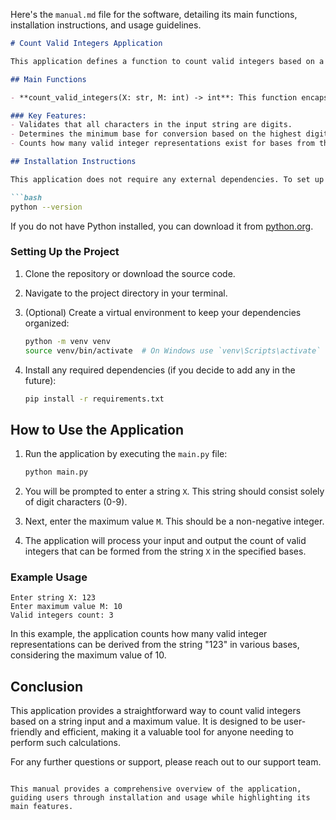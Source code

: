 Here's the `manual.md` file for the software, detailing its main functions, installation instructions, and usage guidelines.

```markdown
# Count Valid Integers Application

This application defines a function to count valid integers based on a given string representation of a number and a maximum value. It is designed to help users determine how many valid integer representations can be derived from a string in various numerical bases.

## Main Functions

- **count_valid_integers(X: str, M: int) -> int**: This function encapsulates the logic to count valid integers. It takes a string `X` and an integer `M` as inputs and returns the count of valid integers that can be formed from `X` in bases ranging from the maximum digit in `X` plus one up to `M + 1`.

### Key Features:
- Validates that all characters in the input string are digits.
- Determines the minimum base for conversion based on the highest digit in the string.
- Counts how many valid integer representations exist for bases from the minimum base up to `M + 1`.

## Installation Instructions

This application does not require any external dependencies. To set up the environment, simply ensure you have Python installed on your machine. You can check your Python installation by running:

```bash
python --version
```

If you do not have Python installed, you can download it from [python.org](https://www.python.org/downloads/).

### Setting Up the Project

1. Clone the repository or download the source code.
2. Navigate to the project directory in your terminal.
3. (Optional) Create a virtual environment to keep your dependencies organized:

   ```bash
   python -m venv venv
   source venv/bin/activate  # On Windows use `venv\Scripts\activate`
   ```

4. Install any required dependencies (if you decide to add any in the future):

   ```bash
   pip install -r requirements.txt
   ```

## How to Use the Application

1. Run the application by executing the `main.py` file:

   ```bash
   python main.py
   ```

2. You will be prompted to enter a string `X`. This string should consist solely of digit characters (0-9).
3. Next, enter the maximum value `M`. This should be a non-negative integer.
4. The application will process your input and output the count of valid integers that can be formed from the string `X` in the specified bases.

### Example Usage

```plaintext
Enter string X: 123
Enter maximum value M: 10
Valid integers count: 3
```

In this example, the application counts how many valid integer representations can be derived from the string "123" in various bases, considering the maximum value of 10.

## Conclusion

This application provides a straightforward way to count valid integers based on a string input and a maximum value. It is designed to be user-friendly and efficient, making it a valuable tool for anyone needing to perform such calculations.

For any further questions or support, please reach out to our support team.
```

This manual provides a comprehensive overview of the application, guiding users through installation and usage while highlighting its main features.